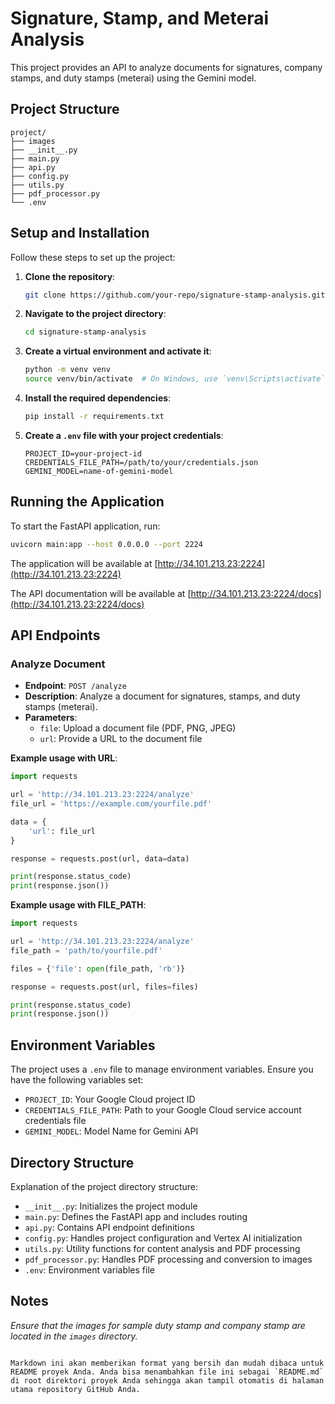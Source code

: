 
# Signature, Stamp, and Meterai Analysis

This project provides an API to analyze documents for signatures, company stamps, and duty stamps (meterai) using the Gemini model.

## Project Structure
```plaintext
project/
├── images
├── __init__.py
├── main.py
├── api.py
├── config.py
├── utils.py
├── pdf_processor.py
└── .env
```

## Setup and Installation

Follow these steps to set up the project:

1. **Clone the repository**:
    ```sh
    git clone https://github.com/your-repo/signature-stamp-analysis.git
    ```

2. **Navigate to the project directory**:
    ```sh
    cd signature-stamp-analysis
    ```

3. **Create a virtual environment and activate it**:
    ```sh
    python -m venv venv
    source venv/bin/activate  # On Windows, use `venv\Scripts\activate`
    ```

4. **Install the required dependencies**:
    ```sh
    pip install -r requirements.txt
    ```

5. **Create a `.env` file with your project credentials**:
    ```plaintext
    PROJECT_ID=your-project-id
    CREDENTIALS_FILE_PATH=/path/to/your/credentials.json
    GEMINI_MODEL=name-of-gemini-model
    ```

## Running the Application

To start the FastAPI application, run:

```sh
uvicorn main:app --host 0.0.0.0 --port 2224
```

The application will be available at [http://34.101.213.23:2224](http://34.101.213.23:2224)

The API documentation will be available at [http://34.101.213.23:2224/docs](http://34.101.213.23:2224/docs)

## API Endpoints

### Analyze Document

- **Endpoint**: `POST /analyze`
- **Description**: Analyze a document for signatures, stamps, and duty stamps (meterai).
- **Parameters**:
  - `file`: Upload a document file (PDF, PNG, JPEG)
  - `url`: Provide a URL to the document file

**Example usage with URL**:

```python
import requests

url = 'http://34.101.213.23:2224/analyze'
file_url = 'https://example.com/yourfile.pdf'

data = {
    'url': file_url
}

response = requests.post(url, data=data)

print(response.status_code)
print(response.json())
```

**Example usage with FILE_PATH**:

```python
import requests

url = 'http://34.101.213.23:2224/analyze'
file_path = 'path/to/yourfile.pdf'

files = {'file': open(file_path, 'rb')}

response = requests.post(url, files=files)  

print(response.status_code)
print(response.json())
```

## Environment Variables

The project uses a `.env` file to manage environment variables. Ensure you have the following variables set:

- `PROJECT_ID`: Your Google Cloud project ID
- `CREDENTIALS_FILE_PATH`: Path to your Google Cloud service account credentials file
- `GEMINI_MODEL`: Model Name for Gemini API

## Directory Structure

Explanation of the project directory structure:

- `__init__.py`: Initializes the project module
- `main.py`: Defines the FastAPI app and includes routing
- `api.py`: Contains API endpoint definitions
- `config.py`: Handles project configuration and Vertex AI initialization
- `utils.py`: Utility functions for content analysis and PDF processing
- `pdf_processor.py`: Handles PDF processing and conversion to images
- `.env`: Environment variables file

## Notes

*Ensure that the images for sample duty stamp and company stamp are located in the `images` directory.*
```

Markdown ini akan memberikan format yang bersih dan mudah dibaca untuk README proyek Anda. Anda bisa menambahkan file ini sebagai `README.md` di root direktori proyek Anda sehingga akan tampil otomatis di halaman utama repository GitHub Anda.
